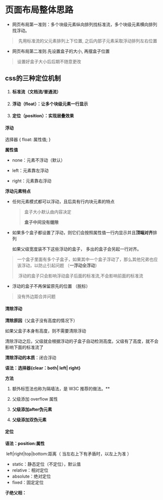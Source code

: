 # 页面布局整体思路

-  网页布局第一准则：多个块级元素纵向排列找标准流，多个块级元素横向排列找浮动。  

> ​     先用标准流的父元素排列上下位置, 之后内部子元素采取浮动排列左右位置  

- 网页布局第二准则.先设置盒子的大小, 再摆盒子位置

> 设置好盒子大小后后期不随意更改

## css的三种定位机制

1. #### 标准流（文档流/普通流）

2. #### 浮动（float）：让多个块级元素一行显示

3. #### 定位（position）：实现层叠效果

#### 浮动

选择器 { float: 属性值; }

**属性值**

- none：元素不浮动（默认）

- left：元素靠左浮动
- right：元素靠右浮动

**浮动元素特点**

- 任何元素模式都可以浮动，且后具有行内块元素的特点

  > 盒子大小默认由内容决定
  >
  > **盒子中间没有缝隙**

-  如果多个盒子都设置了浮动，则它们会按照属性值一行内显示并且**顶端对齐**排列  

   如果父级宽度装不下这些浮动的盒子， 多出的盒子会另起一行对齐。

  > 一个盒子里面有多个子盒子，如果其中一个盒子浮动了，那么其他兄弟也应该浮动，以防止引起问题 （**一浮动全浮动**）
  >
  > ​     浮动的盒子只会影响浮动盒子后面的标准流,不会影响前面的标准流   

-   浮动的盒子不再保留原先的位置  （脱标）

  > 没有外边距合并问题

#### 清除浮动

**清除原因**（父盒子没有高度的情况下）

如果父盒子本身有高度，则不需要清除浮动

清除浮动之后，父级就会根据浮动的子盒子自动检测高度。父级有了高度，就不会影响下面的标准流了

**清除浮动的本质**：闭合浮动

**语法：选择器{clear：both| left| right}**

**方法**

1. 额外标签法也称为隔墙法，是 W3C 推荐的做法。**

2. 父级添加 overflow 属性 
3.    **父级添加after伪元素**

4. **父级添加双伪元素**

#### 定位

**语法：position:属性**

​            left|right|top|bottom:距离（ 当左右上下有矛盾时，以左上为准 ）

- static：静态定位（不定位），默认值
- relative：相对定位
- absolute：绝对定位
- fixed：固定定位

**子绝父相：**

